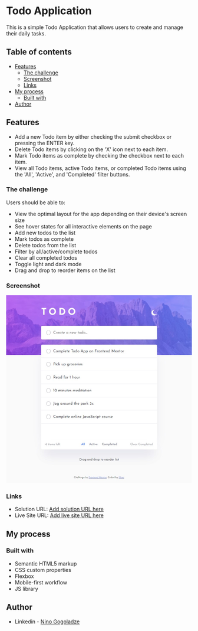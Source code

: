 # Todo Application

This is a simple Todo Application that allows users to create and manage their daily tasks. 

## Table of contents

- [Features](#features)
  - [The challenge](#the-challenge)
  - [Screenshot](#screenshot)
  - [Links](#links)
- [My process](#my-process)
  - [Built with](#built-with)
- [Author](#author)


## Features

- Add a new Todo item by either checking the submit checkbox or pressing the ENTER key.
- Delete Todo items by clicking on the 'X' icon next to each item.
- Mark Todo items as complete by checking the checkbox next to each item.
- View all Todo items, active Todo items, or completed Todo items using the 'All', 'Active', and 'Completed' filter buttons.

### The challenge

Users should be able to:

- View the optimal layout for the app depending on their device's screen size
- See hover states for all interactive elements on the page
- Add new todos to the list
- Mark todos as complete
- Delete todos from the list
- Filter by all/active/complete todos
- Clear all completed todos
- Toggle light and dark mode
- Drag and drop to reorder items on the list

### Screenshot

![](./screenshot.jpg)


### Links

- Solution URL: [Add solution URL here](https://github.com/ninogogol/todo-app-main)
- Live Site URL: [Add live site URL here](https://your-live-site-url.com)

## My process

### Built with

- Semantic HTML5 markup
- CSS custom properties
- Flexbox
- Mobile-first workflow
- JS library


## Author

- Linkedin - [Nino Gogoladze](https://www.linkedin.com/in/nino-gogoladze-80a075227/)
